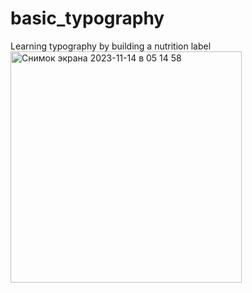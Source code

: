 # basic_typography
Learning typography by building a nutrition label
<img width="370" alt="Снимок экрана 2023-11-14 в 05 14 58" src="https://github.com/a0fail/basic_typography/assets/133894238/6bf1df6b-243b-4b86-b098-d2f979213537">
